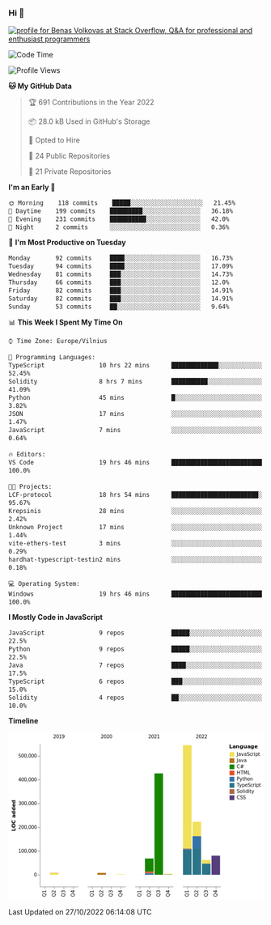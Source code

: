 ### Hi 👋
<a href="https://stackoverflow.com/users/14954249/benas-volkovas"><img src="https://stackoverflow.com/users/flair/14954249.png?theme=dark" width="208" height="58" alt="profile for Benas Volkovas at Stack Overflow, Q&amp;A for professional and enthusiast programmers" title="profile for Benas Volkovas at Stack Overflow, Q&amp;A for professional and enthusiast programmers"></a>

<!--START_SECTION:waka-->
![Code Time](http://img.shields.io/badge/Code%20Time-1%2C019%20hrs%2020%20mins-blue)

![Profile Views](http://img.shields.io/badge/Profile%20Views-0-blue)

**🐱 My GitHub Data** 

> 🏆 691 Contributions in the Year 2022
 > 
> 📦 28.0 kB Used in GitHub's Storage 
 > 
> 💼 Opted to Hire
 > 
> 📜 24 Public Repositories 
 > 
> 🔑 21 Private Repositories  
 > 
**I'm an Early 🐤** 

```text
🌞 Morning    118 commits    █████░░░░░░░░░░░░░░░░░░░░   21.45% 
🌆 Daytime    199 commits    █████████░░░░░░░░░░░░░░░░   36.18% 
🌃 Evening    231 commits    ██████████░░░░░░░░░░░░░░░   42.0% 
🌙 Night      2 commits      ░░░░░░░░░░░░░░░░░░░░░░░░░   0.36%

```
📅 **I'm Most Productive on Tuesday** 

```text
Monday       92 commits     ████░░░░░░░░░░░░░░░░░░░░░   16.73% 
Tuesday      94 commits     ████░░░░░░░░░░░░░░░░░░░░░   17.09% 
Wednesday    81 commits     ███░░░░░░░░░░░░░░░░░░░░░░   14.73% 
Thursday     66 commits     ███░░░░░░░░░░░░░░░░░░░░░░   12.0% 
Friday       82 commits     ███░░░░░░░░░░░░░░░░░░░░░░   14.91% 
Saturday     82 commits     ███░░░░░░░░░░░░░░░░░░░░░░   14.91% 
Sunday       53 commits     ██░░░░░░░░░░░░░░░░░░░░░░░   9.64%

```


📊 **This Week I Spent My Time On** 

```text
⌚︎ Time Zone: Europe/Vilnius

💬 Programming Languages: 
TypeScript               10 hrs 22 mins      █████████████░░░░░░░░░░░░   52.45% 
Solidity                 8 hrs 7 mins        ██████████░░░░░░░░░░░░░░░   41.09% 
Python                   45 mins             █░░░░░░░░░░░░░░░░░░░░░░░░   3.82% 
JSON                     17 mins             ░░░░░░░░░░░░░░░░░░░░░░░░░   1.47% 
JavaScript               7 mins              ░░░░░░░░░░░░░░░░░░░░░░░░░   0.64%

🔥 Editors: 
VS Code                  19 hrs 46 mins      █████████████████████████   100.0%

🐱‍💻 Projects: 
LCF-protocol             18 hrs 54 mins      ████████████████████████░   95.67% 
Krepsinis                28 mins             ░░░░░░░░░░░░░░░░░░░░░░░░░   2.42% 
Unknown Project          17 mins             ░░░░░░░░░░░░░░░░░░░░░░░░░   1.44% 
vite-ethers-test         3 mins              ░░░░░░░░░░░░░░░░░░░░░░░░░   0.29% 
hardhat-typescript-testin2 mins              ░░░░░░░░░░░░░░░░░░░░░░░░░   0.18%

💻 Operating System: 
Windows                  19 hrs 46 mins      █████████████████████████   100.0%

```

**I Mostly Code in JavaScript** 

```text
JavaScript               9 repos             █████░░░░░░░░░░░░░░░░░░░░   22.5% 
Python                   9 repos             █████░░░░░░░░░░░░░░░░░░░░   22.5% 
Java                     7 repos             ████░░░░░░░░░░░░░░░░░░░░░   17.5% 
TypeScript               6 repos             ███░░░░░░░░░░░░░░░░░░░░░░   15.0% 
Solidity                 4 repos             ██░░░░░░░░░░░░░░░░░░░░░░░   10.0%

```


**Timeline**

![Chart not found](https://raw.githubusercontent.com/BenasVolkovas/BenasVolkovas/main/charts/bar_graph.png) 


 Last Updated on 27/10/2022 06:14:08 UTC
<!--END_SECTION:waka-->
